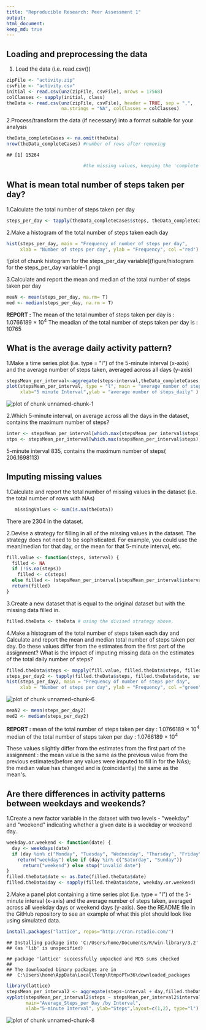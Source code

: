```yaml
---
title: "Reproducible Research: Peer Assessment 1"
output: 
html_document:
keep_md: true
---
```


## Loading and preprocessing the data

1. Load the data (i.e. read.csv())


```r
zipFile <- "activity.zip"
csvFile <- "activity.csv"
initial <- read.csv(unz(zipFile, csvFile), nrows = 17568)
colClasses <- sapply(initial, class)
theData <- read.csv(unz(zipFile, csvFile), header = TRUE, sep = ",",
                    na.strings = "NA", colClasses = colClasses)
```

2.Process/transform the data (if necessary) into a format suitable for your analysis
   

```r
theData_completeCases <- na.omit(theData)
nrow(theData_completeCases) #number of rows after removing 
```

```
## [1] 15264
```

```r
                            #the missing values, keeping the 'complete cases' only
```
   
  
## What is mean total number of steps taken per day?

1.Calculate the total number of steps taken per day


```r
steps_per_day <- tapply(theData_completeCases$steps, theData_completeCases$date, sum)
```

2.Make a histogram of the total number of steps taken each day


```r
hist(steps_per_day, main = "Frequency of number of steps per day",
     xlab = "Number of steps per day", ylab = "Frequency", col ="red")
```

![plot of chunk histogram for the steps_per_day variable](figure/histogram for the steps_per_day variable-1.png) 

3.Calculate and report the mean and median of the total number of steps taken per day


```r
meaN <- mean(steps_per_day, na.rm= T)
med <- median(steps_per_day, na.rm = T)
```

**REPORT :** 
  The  mean of the total number of steps taken per day is : 1.0766189 &times; 10<sup>4</sup>
  The meadian of the total number of steps taken per day is : 10765
  
## What is the average daily activity pattern?

1.Make a time series plot (i.e. type = "l") of the 5-minute interval (x-axis)
and the average number of steps taken, averaged across all days (y-axis)


```r
stepsMean_per_interval<-aggregate(steps~interval,theData_completeCases,mean,na.rm=TRUE)
plot(stepsMean_per_interval, type = "l", main = "average number of steps taken Vs 5-minute interval",
     xlab="5 minute Interval",ylab = "average number of steps_daily" )
```

![plot of chunk unnamed-chunk-1](figure/unnamed-chunk-1-1.png) 

2.Which 5-minute interval, on average across all the days in the dataset,
  contains the maximum number of steps?


```r
inter <- stepsMean_per_interval[which.max(stepsMean_per_interval$steps),1]
stps <- stepsMean_per_interval[which.max(stepsMean_per_interval$steps),2]
```

5-minute interval 835, contains the maximum number of steps( 206.1698113)


## Imputing missing values

1.Calculate and report the total number of missing values in the dataset
(i.e. the total number of rows with NAs)

```r
   missingValues <- sum(is.na(theData))
```

There are 2304 in the dataset.

2.Devise a strategy for filling in all of the missing values in the dataset.
The strategy does not need to be sophisticated. For example,
you could use the mean/median for that day, or the mean for that 5-minute interval, etc.


```r
fill.value <- function(steps, interval) {
  filled <- NA
  if (!is.na(steps)) 
    filled <- c(steps) 
  else filled <- (stepsMean_per_interval[stepsMean_per_interval$interval == interval, "steps"])
  return(filled)
}
```

3.Create a new dataset that is equal to the original dataset but with the missing data filled in.


```r
filled.theData <- theData # using the divised strategy above.
```

4.Make a histogram of the total number of steps taken each day and Calculate 
and report the mean and median total number of steps taken per day. Do these 
values differ from the estimates from the first part of the assignment? 
What is the impact of imputing missing data on the estimates of the total daily number of steps?


```r
filled.theData$steps <- mapply(fill.value, filled.theData$steps, filled.theData$interval)
steps_per_day2 <- tapply(filled.theData$steps, filled.theData$date, sum)
hist(steps_per_day2, main = "Frequency of number of steps per day",
     xlab = "Number of steps per day", ylab = "Frequency", col ="green")
```

![plot of chunk unnamed-chunk-6](figure/unnamed-chunk-6-1.png) 

```r
meaN2 <- mean(steps_per_day2)
med2 <- median(steps_per_day2)
```

**REPORT :** 
  mean of the total number of steps taken per day : 1.0766189 &times; 10<sup>4</sup>
  median of the total number of steps taken per day : 1.0766189 &times; 10<sup>4</sup>
  
These values slightly differ from the estimates from the first
part of the assignment : the mean value is the same as the previous value
from the previous estimates(before any values were imputed to fill in  for the NAs);
the median value has changed and is (coincidantly) the same as the mean's.
  
## Are there differences in activity patterns between weekdays and weekends?

1.Create a new factor variable in the dataset with two levels - "weekday" and "weekend" 
indicating whether a given date is a weekday or weekend day.


```r
weekday.or.weekend <- function(date) {
  day <- weekdays(date)
  if (day %in% c("Monday", "Tuesday", "Wednesday", "Thursday", "Friday")) 
    return("weekday") else if (day %in% c("Saturday", "Sunday")) 
      return("weekend") else stop("invalid date")
}
filled.theData$date <- as.Date(filled.theData$date)
filled.theData$day <- sapply(filled.theData$date, weekday.or.weekend)
```

2.Make a panel plot containing a time series plot (i.e. type = "l") of
the 5-minute interval (x-axis) and the average number of steps taken, 
averaged across all weekday days or weekend days (y-axis). See the README
file in the GitHub repository to see an example of what this plot should look
like using simulated data.


```r
install.packages("lattice", repos="http://cran.rstudio.com/")
```

```
## Installing package into 'C:/Users/home/Documents/R/win-library/3.2'
## (as 'lib' is unspecified)
```

```
## package 'lattice' successfully unpacked and MD5 sums checked
## 
## The downloaded binary packages are in
## 	C:\Users\home\AppData\Local\Temp\RtmpoPTw36\downloaded_packages
```

```r
library(lattice)
stepsMean_per_interval2 <- aggregate(steps~interval + day,filled.theData, mean)
xyplot(stepsMean_per_interval2$steps ~ stepsMean_per_interval2$interval|stepsMean_per_interval2$day,
       main="Average_Steps_per Day /by Interval",
       xlab="5-minute Interval", ylab="Steps",layout=c(1,2), type="l")
```

![plot of chunk unnamed-chunk-8](figure/unnamed-chunk-8-1.png) 
